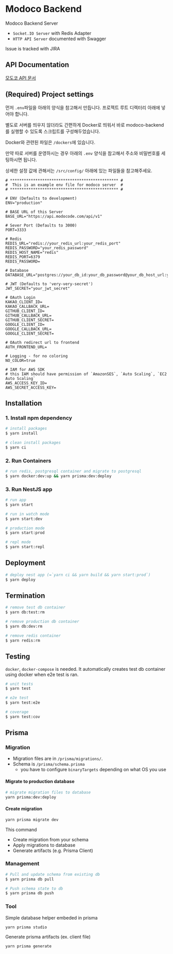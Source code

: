 # Modoco Backend

Modoco Backend Server
 - `Socket.IO Server` with Redis Adapter
 - `HTTP API Server` documented with Swagger
 
Issue is tracked with JIRA

## API Documentation

[모도코 API 문서](https://api.modocode.com/docs)

## (Required) Project settings

먼저 `.env`파일을 아래의 양식을 참고해서 만듭니다. 프로젝트 루트 디렉터리 아래에 넣어야 합니다.

별도로 서버를 띄우지 않더라도 간편하게 Docker로 띄워서 바로 modoco-backend를 실행할 수 있도록 스크립트를 구성해두었습니다.

Docker와 관련된 파일은 `/dockers`에 있습니다.

만약 따로 서버를 운영하시는 경우 아래의 `.env` 양식을 참고해서 주소와 비밀번호를 세팅하시면 됩니다.

상세한 설정 값에 관해서는 `/src/config/` 아래에 있는 파일들을 참고해주세요.

```env
# *********************************************** #
#  This is an example env file for modoco server  #
# *********************************************** #

# ENV (Defaults to development)
ENV="production"

# BASE URL of this Server
BASE_URL="https://api.modocode.com/api/v1"

# Sever Port (Defaults to 3000)
PORT=3333

# Redis
REDIS_URL="redis://your_redis_url:your_redis_port"
REDIS_PASSWORD="your_redis_password"
REDIS_HOST_NAME="redis"
REDIS_PORT=6379
REDIS_PASSWORD=

# Database
DATABASE_URL="postgres://your_db_id:your_db_password@your_db_host_url:your_postgres_port"

# JWT (Defaults to 'very-very-secret')
JWT_SECRET="your_jwt_secret"

# OAuth Login
KAKAO_CLIENT_ID=
KAKAO_CALLBACK_URL=
GITHUB_CLIENT_ID=
GITHUB_CALLBACK_URL=
GITHUB_CLIENT_SECRET=
GOOGLE_CLIENT_ID=
GOOGLE_CALLBACK_URL=
GOOGLE_CLIENT_SECRET=

# OAuth redirect url to frontend
AUTH_FRONTEND_URL=

# Logging - for no coloring
NO_COLOR=true

# IAM for AWS SDK
# this IAM should have permission of `AmazonSES`, `Auto Scaling`, `EC2 Auto Scaling`
AWS_ACCESS_KEY_ID=
AWS_SECRET_ACCESS_KEY=
```

## Installation

### 1. Install npm dependency

```bash
# install packages
$ yarn install

# clean install packages
$ yarn ci
```

### 2. Run Containers

```bash
# run redis, postgresql container and migrate to postgresql
$ yarn docker:dev:up && yarn prisma:dev:deploy
```

### 3. Run NestJS app

```bash
# run app
$ yarn start

# run in watch mode
$ yarn start:dev

# production mode
$ yarn start:prod

# repl mode
$ yarn start:repl
```

## Deployment

```bash
# deploy nest app (=`yarn ci && yarn build && yarn start:prod`)
$ yarn deploy
```

## Termination

```bash
# remove test db container
$ yarn db:test:rm

# remove production db container
$ yarn db:dev:rm

# remove redis container
$ yarn redis:rm
```

## Testing

`docker`, `docker-compose` is needed.
It automatically creates test db container using docker when e2e test is ran.

```bash
# unit tests
$ yarn test

# e2e test
$ yarn test:e2e

# coverage
$ yarn test:cov
```

## Prisma

### Migration

- Migration files are in `/prisma/migrations/`.
- Schema is `/prisma/schema.prisma`
  - you have to configure `binaryTargets` depending on what OS you use

#### Migrate to production database

```bash
# migrate migration files to database
yarn prisma:dev:deploy
```

#### Create migration

```bash
yarn prisma migrate dev
```

This command

- Create migration from your schema
- Apply migrations to database
- Generate artifacts (e.g. Prisma Client)

### Management

```bash
# Pull and update schema from existing db
$ yarn prisma db pull

# Push schema state to db
$ yarn prisma db push
```

### Tool

Simple database helper embeded in prisma

```bash
yarn prisma studio
```

Generate prisma artifacts (ex. client file)

```bash
yarn prisma generate
```
